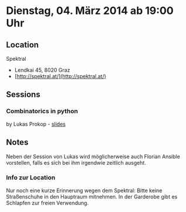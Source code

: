 # Dienstag, 04. März 2014 ab 19:00 Uhr

## Location

Spektral

- Lendkai 45, 8020 Graz
- [http://spektral.at/](http://spektral.at/)

## Sessions

### Combinatorics in python

by Lukas Prokop - [slides](http://lukas-prokop.at/talks/combinatorics-in-python/)

## Notes

Neben der Session von Lukas wird möglicherweise auch Florian Ansible vorstellen, falls es sich bei ihm irgendwie zeitlich ausgeht.

### Info zur Location

Nur noch eine kurze Erinnerung wegen dem Spektral: Bitte keine Straßenschuhe in den Hauptraum mitnehmen. In der Garderobe gibt es Schlapfen zur freien Verwendung.
